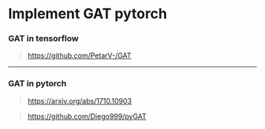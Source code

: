 # Implement GAT pytorch
### GAT in tensorflow
> https://github.com/PetarV-/GAT

*** 

### GAT in pytorch
> https://arxiv.org/abs/1710.10903


> https://github.com/Diego999/pyGAT



